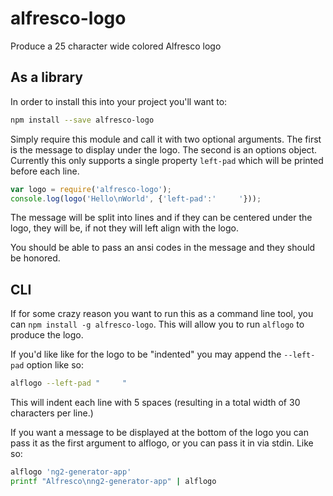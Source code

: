# alfresco-logo
Produce a 25 character wide colored Alfresco logo

## As a library

In order to install this into your project you'll want to:

```bash
npm install --save alfresco-logo
```

Simply require this module and call it with two optional
arguments. The first is the message to display under the
logo. The second is an options object. Currently this 
only supports a single property `left-pad` which will be
printed before each line.

```javascript
var logo = require('alfresco-logo');
console.log(logo('Hello\nWorld', {'left-pad':'     '}));
```

The message will be split into lines and if they can be
centered under the logo, they will be, if not they will
left align with the logo.

You should be able to pass an ansi codes in the message
and they should be honored.

## CLI
If for some crazy reason you want to run this as a
command line tool, you can `npm install -g alfresco-logo`.
This will allow you to run `alflogo` to produce the logo.

If you'd like like for the logo to be "indented" you may
append the `--left-pad` option like so:

```bash
alflogo --left-pad "     "
```

This will indent each line with 5 spaces (resulting in
a total width of 30 characters per line.)

If you want a message to be displayed at the bottom of
the logo you can pass it as the first argument to alflogo,
or you can pass it in via stdin. Like so:

```bash
alflogo 'ng2-generator-app'
printf "Alfresco\nng2-generator-app" | alflogo
```
